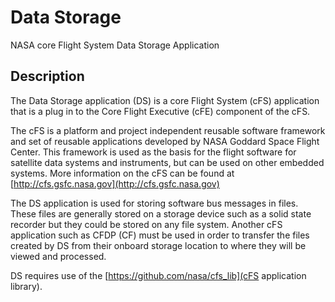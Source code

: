 # Data Storage
NASA core Flight System Data Storage Application

## Description

The Data Storage application (DS) is a core Flight System (cFS) application that is a plug in to the Core Flight Executive (cFE) component of the cFS.

The cFS is a platform and project independent reusable software framework and set of reusable applications developed by NASA Goddard Space Flight Center. This framework is used as the basis for the flight software for satellite data systems and instruments, but can be used on other embedded systems. More information on the cFS can be found at [http://cfs.gsfc.nasa.gov](http://cfs.gsfc.nasa.gov)

The DS application is used for storing software bus messages in files. These files are generally stored on a storage device such as a solid state recorder but they could be stored on any file system. Another cFS application such as CFDP (CF) must be used in order to transfer the files created by DS from their onboard storage location to where they will be viewed and processed.

DS requires use of the [https://github.com/nasa/cfs_lib](cFS application library).
